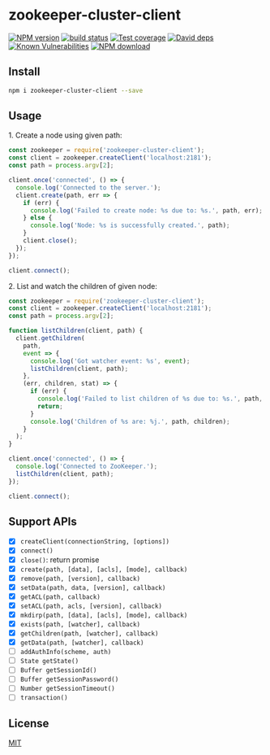 # zookeeper-cluster-client

[![NPM version][npm-image]][npm-url]
[![build status][travis-image]][travis-url]
[![Test coverage][codecov-image]][codecov-url]
[![David deps][david-image]][david-url]
[![Known Vulnerabilities][snyk-image]][snyk-url]
[![NPM download][download-image]][download-url]

[npm-image]: https://img.shields.io/npm/v/zookeeper-cluster-client.svg?style=flat-square
[npm-url]: https://npmjs.org/package/zookeeper-cluster-client
[travis-image]: https://img.shields.io/travis/node-modules/zookeeper-cluster-client.svg?style=flat-square
[travis-url]: https://travis-ci.org/node-modules/zookeeper-cluster-client
[codecov-image]: https://codecov.io/gh/node-modules/zookeeper-cluster-client/branch/master/graph/badge.svg
[codecov-url]: https://codecov.io/gh/node-modules/zookeeper-cluster-client
[david-image]: https://img.shields.io/david/node-modules/zookeeper-cluster-client.svg?style=flat-square
[david-url]: https://david-dm.org/node-modules/zookeeper-cluster-client
[snyk-image]: https://snyk.io/test/npm/zookeeper-cluster-client/badge.svg?style=flat-square
[snyk-url]: https://snyk.io/test/npm/zookeeper-cluster-client
[download-image]: https://img.shields.io/npm/dm/zookeeper-cluster-client.svg?style=flat-square
[download-url]: https://npmjs.org/package/zookeeper-cluster-client

## Install

```bash
npm i zookeeper-cluster-client --save
```

## Usage

1\. Create a node using given path:

```js
const zookeeper = require('zookeeper-cluster-client');
const client = zookeeper.createClient('localhost:2181');
const path = process.argv[2];

client.once('connected', () => {
  console.log('Connected to the server.');
  client.create(path, err => {
    if (err) {
      console.log('Failed to create node: %s due to: %s.', path, err);
    } else {
      console.log('Node: %s is successfully created.', path);
    }
    client.close();
  });
});

client.connect();
```

2\. List and watch the children of given node:

```js
const zookeeper = require('zookeeper-cluster-client');
const client = zookeeper.createClient('localhost:2181');
const path = process.argv[2];

function listChildren(client, path) {
  client.getChildren(
    path,
    event => {
      console.log('Got watcher event: %s', event);
      listChildren(client, path);
    },
    (err, children, stat) => {
      if (err) {
        console.log('Failed to list children of %s due to: %s.', path, err);
        return;
      }
      console.log('Children of %s are: %j.', path, children);
    }
  );
}

client.once('connected', () => {
  console.log('Connected to ZooKeeper.');
  listChildren(client, path);
});

client.connect();
```

## Support APIs

- [x] `createClient(connectionString, [options])`
- [x] `connect()`
- [x] `close()`: return promise
- [x] `create(path, [data], [acls], [mode], callback)`
- [x] `remove(path, [version], callback)`
- [x] `setData(path, data, [version], callback)`
- [x] `getACL(path, callback)`
- [x] `setACL(path, acls, [version], callback)`
- [x] `mkdirp(path, [data], [acls], [mode], callback)`
- [x] `exists(path, [watcher], callback)`
- [x] `getChildren(path, [watcher], callback)`
- [x] `getData(path, [watcher], callback)`
- [ ] `addAuthInfo(scheme, auth)`
- [ ] `State getState()`
- [ ] `Buffer getSessionId()`
- [ ] `Buffer getSessionPassword()`
- [ ] `Number getSessionTimeout()`
- [ ] `transaction()`

## License

[MIT](LICENSE.txt)
